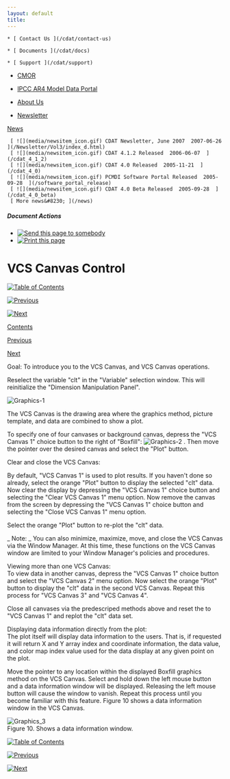 ```yaml
---
layout: default
title: 
---
```


    * [ Contact Us ](/cdat/contact-us)

    * [ Documents ](/cdat/docs)

    * [ Support ](/cdat/support)

  * [ CMOR ](/cmor)

  * [ IPCC AR4 Model Data Portal ](/esg_data_portal)

  * [ About Us ](/about)

  * [ Newsletter ](/Newsletter)

[ News ](/news)

     [ ![](media/newsitem_icon.gif) CDAT Newsletter, June 2007  2007-06-26  ](/Newsletter/Vol3/index_d.html)
     [ ![](media/newsitem_icon.gif) CDAT 4.1.2 Released  2006-06-07  ](/cdat_4_1_2)
     [ ![](media/newsitem_icon.gif) CDAT 4.0 Released  2005-11-21  ](/cdat_4_0)
     [ ![](media/newsitem_icon.gif) PCMDI Software Portal Released  2005-09-28  ](/software_portal_release)
     [ ![](media/newsitem_icon.gif) CDAT 4.0 Beta Released  2005-09-28  ](/cdat_4_0_beta)
     [ More news&#8230; ](/news)

#####  Document Actions

  * [ ![Send this page to somebody](media/mail_icon.gif) ](/cdat/tutorials/getting-started/vcs-canvas-control/sendto_form)
  * [ ![Print this page](media/print_icon.gif) ](/this.print\(\))

#  VCS Canvas Control

[ ![Table of Contents](media/arrow-up) ](/)

[ ![Previous](media/arrow-left) ](/dimension-manipulation)

[ ![Next](media/arrow-right) ](/continents)

[ Contents ](/)

[ Previous ](/dimension-manipulation)

[ Next ](/continents)

 Goal:  To introduce you to the VCS Canvas, and VCS Canvas operations.   

Reselect the variable "clt" in the "Variable" selection window. This will
reinitialize the "Dimension Manipulation Panel".  

![Graphics-1](media/graphics_1)

The VCS Canvas is the drawing area where the graphics method, picture
template, and data are combined to show a plot.

To specify one of four canvases or background canvas, depress the "VCS Canvas
1" choice button to the right of "Boxfill": ![Graphics-2](media/graphics_2) .
Then move the pointer over the desired canvas and select the "Plot" button.

 Clear and close the VCS Canvas: 

By default, "VCS Canvas 1" is used to plot results. If you haven't done so
already, select the orange "Plot" button to display the selected "clt" data.
Now clear the display by depressing the "VCS Canvas 1" choice button and
selecting the "Clear VCS Canvas 1" menu option. Now remove the canvas from the
screen by depressing the "VCS Canvas 1" choice button and selecting the "Close
VCS Canvas 1" menu option.  

Select the orange "Plot" button to re-plot the "clt" data.  

_ Note: _ You can also minimize, maximize, move, and close the VCS Canvas via
the Window Manager. At this time, these functions on the VCS Canvas window are
limited to your Window Manager's policies and procedures.  

 Viewing more than one VCS Canvas:   
 To view data in another canvas, depress the "VCS Canvas 1" choice button and select the "VCS Canvas 2" menu option. Now select the orange "Plot" button to display the "clt" data in the second VCS Canvas. Repeat this process for "VCS Canvas 3" and "VCS Canvas 4".   

Close all canvases via the predescriped methods above and reset the to "VCS
Canvas 1" and replot the "clt" data set.  

 Displaying data information directly from the plot:   
 The plot itself will display data information to the users. That is, if requested it will return X and Y array index and coordinate information, the data value, and color map index value used for the data display at any given point on the plot.   

Move the pointer to any location within the displayed Boxfill graphics method
on the VCS Canvas. Select and hold down the left mouse button and a data
information window will be displayed. Releasing the left mouse button will
cause the window to vanish. Repeat this process until you become familiar with
this feature. Figure 10 shows a data information window in the VCS Canvas.  

![Graphics_3](media/graphics_3)  
Figure 10. Shows a data information window.  

[ ![Table of Contents](media/arrow-up) ](/)

[ ![Previous](media/arrow-left) ](/dimension-manipulation)

[ ![Next](media/arrow-right) ](/continents)
